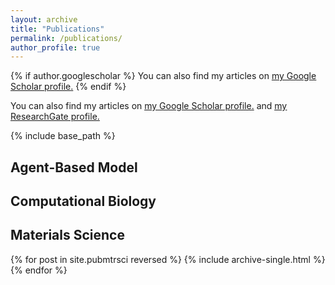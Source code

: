 ```yaml
---
layout: archive
title: "Publications"
permalink: /publications/
author_profile: true
---
```


{% if author.googlescholar %}
  You can also find my articles on <u><a href="{{author.googlescholar}}">my Google Scholar profile</a>.</u>
{% endif %}

You can also find my articles on <u><a href="{{author.googlescholar}}">my Google Scholar profile</a>.</u> and <u><a href="{{author.researchgate}}">my ResearchGate profile</a>.</u>

{% include base_path %}

Agent-Based Model
------

Computational Biology
------
<!-- {% for post in site.publications reversed %}
  {% include archive-single.html %}
{% endfor %} -->

Materials Science
------
{% for post in site.pubmtrsci reversed %}
  {% include archive-single.html %}
{% endfor %}
